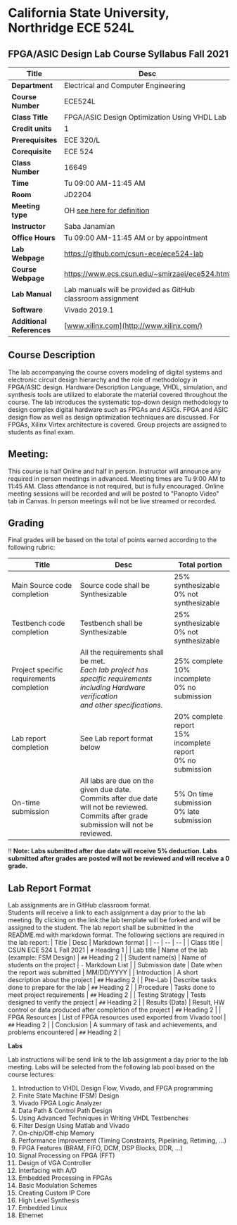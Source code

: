 # California State University, Northridge ECE 524L
## FPGA/ASIC Design Lab Course Syllabus Fall 2021

| Title |  Desc |
| -- | -- |
| **Department** | Electrical and Computer Engineering |
| **Course Number** | ECE524L |
| **Class Title** | FPGA/ASIC Design Optimization Using VHDL Lab |
| **Credit units** | 1 |
| **Prerequisites** | ECE 320/L |
| **Corequisite** | ECE 524 |
| **Class Number** | 16649 |
| **Time** | Tu 09:00 AM-11:45 AM |
| **Room** | JD2204 |
| **Meeting type** | OH [see here for definition](https://catalog.csun.edu/policies/online-course-designations/) |
| **Instructor** | Saba Janamian |
| **Office Hours** | Tu 09:00 AM-11:45 AM or by appointment |
| **Lab Webpage** | https://github.com/csun-ece/ece524-lab |
| **Course Webpage** | https://www.ecs.csun.edu/~smirzaei/ece524.html |
| **Lab Manual** | Lab manuals will be provided as GitHub classroom assignment |
| **Software** | Vivado 2019.1 |
| **Additional References** | [www.xilinx.com](http://www.xilinx.com/) |

## Course Description

The lab accompanying the course covers modeling of digital systems and electronic circuit design hierarchy and the role of methodology in FPGA/ASIC design.  Hardware Description Language, VHDL, simulation, and synthesis tools are utilized to elaborate the material covered throughout the course. The lab introduces the systematic top-down design methodology to design complex digital hardware such as FPGAs and ASICs.  FPGA and ASIC design flow as well as design optimization techniques are discussed.  For FPGAs, Xilinx Virtex architecture is covered. Group projects are assigned to students as final exam.

## Meeting:

This course is half Online and half in person. Instructor will announce any required in person meetings in advanced.
Meeting times are Tu 9:00 AM to 11:45 AM. Class attendance is not required, but is fully encouraged.
Online meeting sessions will be recorded and will be posted to "Panopto Video" tab in Canvas.
In person meetings will not be live streamed or recorded.

## Grading

Final grades will be based on the total of points earned according to the following rubric:

| Title | Desc | Total portion |
| -- | -- | -- |
| Main Source code completion | Source code shall be Synthesizable | 25% synthesizable<br/> 0% not synthesizable | 
| Testbench code completion | Testbench shall be Synthesizable | 25% synthesizable<br/> 0% not synthesizable | 
| Project specific requirements completion | All the requirements shall be met.<br/>*Each lab project has specific requirements including Hardware verification<br/>and other specifications.*| 25% complete<br/> 10% incomplete </br> 0% no submission |
| Lab report completion | See Lab report format below | 20% complete report<br/> 15% incomplete report<br/> 0% no submission |
| On-time submission | All labs are due on the given due date.<br/>Commits after due date will not be reviewed.<br/>Commits after grade submission will not be reviewed. | 5% On time submission<br/> 0% late submission |

:bangbang: **Note: Labs submitted after due date will receive 5% deduction. Labs submitted after grades are posted will not be reviewed and will receive a 0 grade.**

## Lab Report Format

Lab assignments are in GitHub classroom format.  
Students will receive a link to each assignment a day prior to the lab meeting. By clicking on the link the lab template will be forked and will be assigned to the student.
The lab report shall be submitted in the README.md with markdown format.
The following sections are required in the lab report:
| Title | Desc | Markdown format |
| -- | -- | -- |
| Class title | CSUN ECE 524 L Fall 2021 | `#` Heading 1 |
| Lab title | Name of the lab (example: FSM Design) | `##` Heading 2 |
| Student name(s) | Name of students on the project | `-` Markdown List |
| Submission date | Date when the report was submitted | MM/DD/YYYY |
| Introduction | A short description about the project | `##` Heading 2 |
| Pre-Lab | Describe tasks done to prepare for the lab | `##`  Heading 2 |
| Procedure | Tasks done to meet project requirements | `##`  Heading 2 |
| Testing Strategy | Tests designed to verify the project | `##`  Heading 2 | 
| Results (Data) | Result, HW control or data produced after completion of the project |  `##`  Heading 2 | 
| FPGA Resources | List of FPGA resources used exported from Vivado tool |  `##`  Heading 2 | 
| Conclusion | A summary of task and achievements, and problems encountered | `##`  Heading 2 | 

**Labs**

Lab instructions will be send link to the lab assignment a day prior to the lab meeting. Labs will be selected from the following lab pool based on the course lectures:

1. Introduction to VHDL Design Flow, Vivado, and FPGA programming
2. Finite State Machine (FSM) Design
3. Vivado FPGA Logic Analyzer
4. Data Path &amp; Control Path Design
5. Using Advanced Techniques in Writing VHDL Testbenches
6. Filter Design Using Matlab and Vivado
7. On-chip/Off-chip Memory
8. Performance Improvement (Timing Constraints, Pipelining, Retiming, …)
9. FPGA Features (BRAM, FIFO, DCM, DSP Blocks, DDR, …)
10. Signal Processing on FPGA (FFT)
11. Design of VGA Controller
12. Interfacing with A/D
13. Embedded Processing in FPGAs
14. Basic Modulation Schemes
15. Creating Custom IP Core
16. High Level Synthesis
17. Embedded Linux
18. Ethernet
